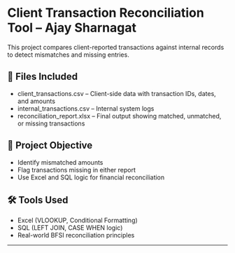 # Client Transaction Reconciliation Tool – Ajay Sharnagat

This project compares client-reported transactions against internal records to detect mismatches and missing entries.

## 📂 Files Included
- client_transactions.csv – Client-side data with transaction IDs, dates, and amounts
- internal_transactions.csv – Internal system logs
- reconciliation_report.xlsx – Final output showing matched, unmatched, or missing transactions

## 🎯 Project Objective
- Identify mismatched amounts
- Flag transactions missing in either report
- Use Excel and SQL logic for financial reconciliation

## 🛠️ Tools Used
- Excel (VLOOKUP, Conditional Formatting)
- SQL (LEFT JOIN, CASE WHEN logic)
- Real-world BFSI reconciliation principles

---
